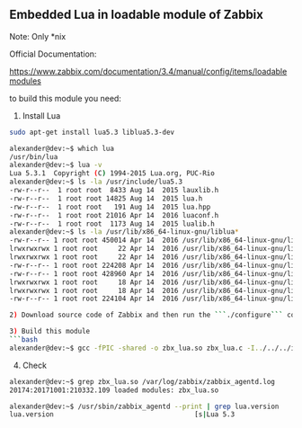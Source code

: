 ## Embedded Lua in loadable module of Zabbix

Note: Only *nix

Official Documentation: 

https://www.zabbix.com/documentation/3.4/manual/config/items/loadablemodules

to build this module you need:

1) Install Lua
```bash
sudo apt-get install lua5.3 liblua5.3-dev
```
```bash
alexander@dev:~$ which lua
/usr/bin/lua
alexander@dev:~$ lua -v
Lua 5.3.1  Copyright (C) 1994-2015 Lua.org, PUC-Rio
alexander@dev:~$ ls -la /usr/include/lua5.3
-rw-r--r--  1 root root  8433 Aug 14  2015 lauxlib.h
-rw-r--r--  1 root root 14825 Aug 14  2015 lua.h
-rw-r--r--  1 root root   191 Aug 14  2015 lua.hpp
-rw-r--r--  1 root root 21016 Apr 14  2016 luaconf.h
-rw-r--r--  1 root root  1173 Aug 14  2015 lualib.h
alexander@dev:~$ ls -la /usr/lib/x86_64-linux-gnu/liblua*
-rw-r--r-- 1 root root 450014 Apr 14  2016 /usr/lib/x86_64-linux-gnu/liblua5.3-c++.a
lrwxrwxrwx 1 root root     22 Apr 14  2016 /usr/lib/x86_64-linux-gnu/liblua5.3-c++.so -> liblua5.3-c++.so.0.0.0
lrwxrwxrwx 1 root root     22 Apr 14  2016 /usr/lib/x86_64-linux-gnu/liblua5.3-c++.so.0 -> liblua5.3-c++.so.0.0.0
-rw-r--r-- 1 root root 224208 Apr 14  2016 /usr/lib/x86_64-linux-gnu/liblua5.3-c++.so.0.0.0
-rw-r--r-- 1 root root 428960 Apr 14  2016 /usr/lib/x86_64-linux-gnu/liblua5.3.a
lrwxrwxrwx 1 root root     18 Apr 14  2016 /usr/lib/x86_64-linux-gnu/liblua5.3.so -> liblua5.3.so.0.0.0
lrwxrwxrwx 1 root root     18 Apr 14  2016 /usr/lib/x86_64-linux-gnu/liblua5.3.so.0 -> liblua5.3.so.0.0.0
-rw-r--r-- 1 root root 224104 Apr 14  2016 /usr/lib/x86_64-linux-gnu/liblua5.3.so.0.0.0

2) Download source code of Zabbix and then run the ```./configure``` command (without arguments) in the root of Zabbix source tree

3) Build this module
```bash
alexander@dev:~$ gcc -fPIC -shared -o zbx_lua.so zbx_lua.c -I../../../include -llua5.3 -lm
```

4) Check
```bash
alexander@dev:~$ grep zbx_lua.so /var/log/zabbix/zabbix_agentd.log
20174:20171001:210332.109 loaded modules: zbx_lua.so
```
```bash
alexander@dev:~$ /usr/sbin/zabbix_agentd --print | grep lua.version
lua.version                                   [s|Lua 5.3
```


